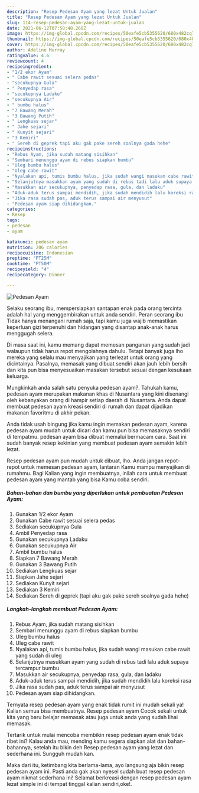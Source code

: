 ```yaml
---
description: "Resep Pedesan Ayam yang lezat Untuk Jualan"
title: "Resep Pedesan Ayam yang lezat Untuk Jualan"
slug: 114-resep-pedesan-ayam-yang-lezat-untuk-jualan
date: 2021-06-12T07:58:48.260Z
image: https://img-global.cpcdn.com/recipes/50eafe5cb5355620/680x482cq70/pedesan-ayam-foto-resep-utama.jpg
thumbnail: https://img-global.cpcdn.com/recipes/50eafe5cb5355620/680x482cq70/pedesan-ayam-foto-resep-utama.jpg
cover: https://img-global.cpcdn.com/recipes/50eafe5cb5355620/680x482cq70/pedesan-ayam-foto-resep-utama.jpg
author: Adeline Murray
ratingvalue: 4.6
reviewcount: 4
recipeingredient:
- "1/2 ekor Ayam"
- " Cabe rawit sesuai selera pedas"
- "secukupnya Gula"
- " Penyedap rasa"
- "secukupnya Ladaku"
- "secukupnya Air"
- " bumbu halus"
- "7 Bawang Merah"
- "3 Bawang Putih"
- " Lengkuas sejar"
- " Jahe sejari"
- " Kunyit sejari"
- "3 Kemiri"
- " Sereh di geprek tapi aku gak pake sereh soalnya gada hehe"
recipeinstructions:
- "Rebus Ayam, jika sudah matang sisihkan"
- "Sembari menunggu ayam di rebus siapkan bumbu"
- "Uleg bumbu halus"
- "Uleg cabe rawit"
- "Nyalakan api, tumis bumbu halus, jika sudah wangi masukan cabe rawit yang sudah di uleg"
- "Selanjutnya masukkan ayam yang sudah di rebus tadi lalu aduk supaya tercampur bumbu"
- "Masukkan air secukupnya, penyedap rasa, gula, dan ladaku"
- "Aduk-aduk terus sampai mendidih, jika sudah mendidih lalu koreksi rasa"
- "Jika rasa sudah pas, aduk terus sampai air menyusut"
- "Pedesan ayam siap dihidangkan."
categories:
- Resep
tags:
- pedesan
- ayam

katakunci: pedesan ayam 
nutrition: 206 calories
recipecuisine: Indonesian
preptime: "PT25M"
cooktime: "PT50M"
recipeyield: "4"
recipecategory: Dinner

---
```



![Pedesan Ayam](https://img-global.cpcdn.com/recipes/50eafe5cb5355620/680x482cq70/pedesan-ayam-foto-resep-utama.jpg)

Selaku seorang ibu, mempersiapkan santapan enak pada orang tercinta adalah hal yang menggembirakan untuk anda sendiri. Peran seorang ibu Tidak hanya menangani rumah saja, tapi kamu juga wajib memastikan keperluan gizi terpenuhi dan hidangan yang disantap anak-anak harus menggugah selera.

Di masa  saat ini, kamu memang dapat memesan panganan yang sudah jadi walaupun tidak harus repot mengolahnya dahulu. Tetapi banyak juga lho mereka yang selalu mau menyajikan yang terlezat untuk orang yang dicintainya. Pasalnya, memasak yang dibuat sendiri akan jauh lebih bersih dan kita pun bisa menyesuaikan masakan tersebut sesuai dengan kesukaan keluarga. 



Mungkinkah anda salah satu penyuka pedesan ayam?. Tahukah kamu, pedesan ayam merupakan makanan khas di Nusantara yang kini disenangi oleh kebanyakan orang di hampir setiap daerah di Nusantara. Anda dapat membuat pedesan ayam kreasi sendiri di rumah dan dapat dijadikan makanan favoritmu di akhir pekan.

Anda tidak usah bingung jika kamu ingin memakan pedesan ayam, karena pedesan ayam mudah untuk dicari dan kamu pun bisa memasaknya sendiri di tempatmu. pedesan ayam bisa dibuat memalui bermacam cara. Saat ini sudah banyak resep kekinian yang membuat pedesan ayam semakin lebih lezat.

Resep pedesan ayam pun mudah untuk dibuat, lho. Anda jangan repot-repot untuk memesan pedesan ayam, lantaran Kamu mampu menyajikan di rumahmu. Bagi Kalian yang ingin membuatnya, inilah cara untuk membuat pedesan ayam yang mantab yang bisa Kamu coba sendiri.

<!--inarticleads1-->

##### Bahan-bahan dan bumbu yang diperlukan untuk pembuatan Pedesan Ayam:

1. Gunakan 1/2 ekor Ayam
1. Gunakan  Cabe rawit sesuai selera pedas
1. Sediakan secukupnya Gula
1. Ambil  Penyedap rasa
1. Gunakan secukupnya Ladaku
1. Gunakan secukupnya Air
1. Ambil  bumbu halus
1. Siapkan 7 Bawang Merah
1. Gunakan 3 Bawang Putih
1. Sediakan  Lengkuas sejar
1. Siapkan  Jahe sejari
1. Sediakan  Kunyit sejari
1. Sediakan 3 Kemiri
1. Sediakan  Sereh di geprek (tapi aku gak pake sereh soalnya gada hehe)




<!--inarticleads2-->

##### Langkah-langkah membuat Pedesan Ayam:

1. Rebus Ayam, jika sudah matang sisihkan
1. Sembari menunggu ayam di rebus siapkan bumbu
1. Uleg bumbu halus
1. Uleg cabe rawit
1. Nyalakan api, tumis bumbu halus, jika sudah wangi masukan cabe rawit yang sudah di uleg
1. Selanjutnya masukkan ayam yang sudah di rebus tadi lalu aduk supaya tercampur bumbu
1. Masukkan air secukupnya, penyedap rasa, gula, dan ladaku
1. Aduk-aduk terus sampai mendidih, jika sudah mendidih lalu koreksi rasa
1. Jika rasa sudah pas, aduk terus sampai air menyusut
1. Pedesan ayam siap dihidangkan.




Ternyata resep pedesan ayam yang enak tidak rumit ini mudah sekali ya! Kalian semua bisa membuatnya. Resep pedesan ayam Cocok sekali untuk kita yang baru belajar memasak atau juga untuk anda yang sudah lihai memasak.

Tertarik untuk mulai mencoba membikin resep pedesan ayam enak tidak ribet ini? Kalau anda mau, mending kamu segera siapkan alat dan bahan-bahannya, setelah itu bikin deh Resep pedesan ayam yang lezat dan sederhana ini. Sungguh mudah kan. 

Maka dari itu, ketimbang kita berlama-lama, ayo langsung aja bikin resep pedesan ayam ini. Pasti anda gak akan nyesel sudah buat resep pedesan ayam nikmat sederhana ini! Selamat berkreasi dengan resep pedesan ayam lezat simple ini di tempat tinggal kalian sendiri,oke!.

